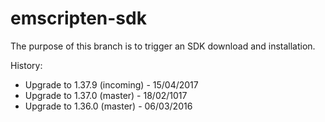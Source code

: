 # emscripten-sdk
The purpose of this branch is to trigger an SDK download and installation.

History:
  - Upgrade to 1.37.9 (incoming) - 15/04/2017
  - Upgrade to 1.37.0 (master)   - 18/02/1017
  - Upgrade to 1.36.0 (master)   - 06/03/2016
